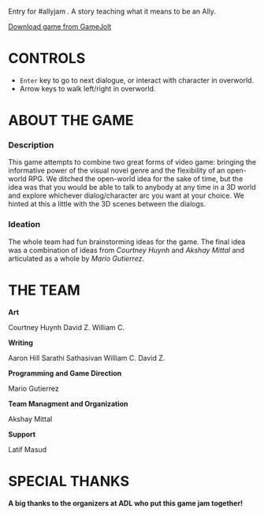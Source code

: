 Entry for #allyjam . A story teaching what it means to be an Ally.  

[Download game from GameJolt](https://gamejolt.com/games/ali-tale/292086)

# CONTROLS
* `Enter` key to go to next dialogue, or interact with character in overworld.  
* Arrow keys to walk left/right in overworld.  

# ABOUT THE GAME
### Description
This game attempts to combine two great forms of video game: bringing the informative power of the visual novel genre and the flexibility of an open-world RPG. We ditched the open-world idea for the sake of time, but the idea was that you would be able to talk to anybody at any time in a 3D world and explore whichever dialog/character arc you want at your choice. We hinted at this a little with the 3D scenes between the dialogs.

### Ideation
The whole team had fun brainstorming ideas for the game. The final idea was a combination of ideas from *Courtney Huynh* and *Akshay Mittal* and articulated as a whole by *Mario Gutierrez*.

# THE TEAM

**Art**

Courtney Huynh
David Z.
William C.

**Writing**

Aaron Hill
Sarathi Sathasivan
William C.
David Z.

**Programming and Game Direction**

Mario Gutierrez

**Team Managment and Organization**

Akshay Mittal

**Support**

Latif Masud

# SPECIAL THANKS
**A big thanks to the organizers at ADL who put this game jam together!**
